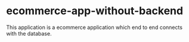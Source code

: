 # ecommerce-app-without-backend
This application is a ecommerce application which end to end connects with the database.
